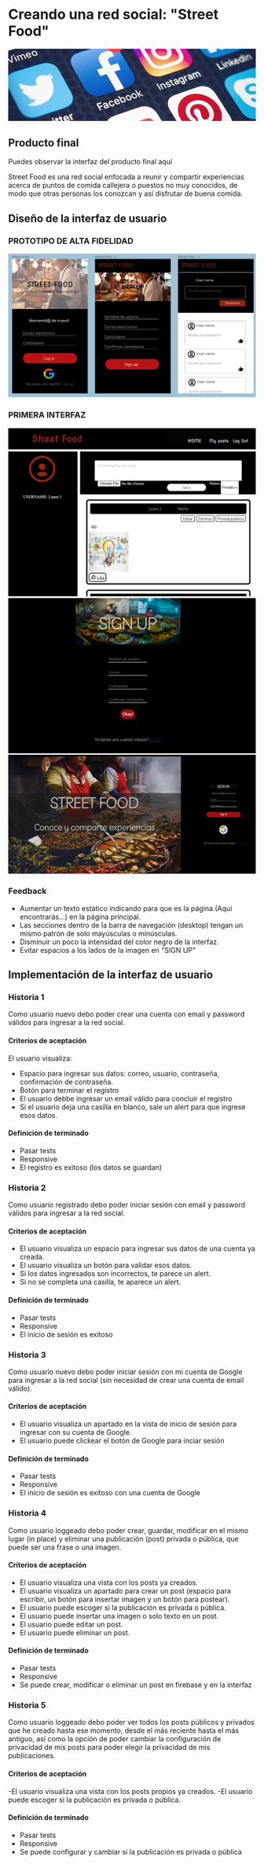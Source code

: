# Creando una red social: "Street Food"
![](src/img/header2.jpg)

## Producto final
Puedes observar la interfaz del producto final aquí

Street Food es una red social enfocada a reunir y compartir experiencias acerca de puntos de comida callejera o puestos no muy conocidos, de modo que otras personas los conozcan y así disfrutar de buena comida.

## Diseño de la interfaz de usuario

### PROTOTIPO DE ALTA FIDELIDAD
![](src/img/prototipo.png)

### PRIMERA INTERFAZ
![](src/img/view.png)
![](src/img/view2.png)
![](src/img/view3.png)

### Feedback 
* Aumentar un texto estático indicando para que es la página.(Aquí encontrarás...) en la página principal.
* Las secciones dentro de la barra de navegación (desktop) tengan un mismo patrón de solo mayúsculas o minúsculas.
* Disminuir un poco la intensidad del color negro de la interfaz.
* Evitar espacios a los lados de la imagen en "SIGN UP"


## Implementación de la interfaz de usuario

### Historia 1
Como usuario nuevo debo poder crear una cuenta con email y password válidos para ingresar
a la red social.

#### Criterios de aceptación
El usuario visualiza:
* Espacio para ingresar sus datos: correo, usuario, contraseña, confirmación de contraseña.
* Botón para terminar el registro
* El usuario debbe ingresar un email válido para concluir el registro
* Si el usuario deja una casilla en blanco, sale un alert para que ingrese esos datos.

#### Definición de terminado
* Pasar tests
* Responsive
* El registro es exitoso (los datos se guardan)


### Historia 2
Como usuario registrado debo poder iniciar sesión con email y password válidos para ingresar
a la red social.

#### Criterios de aceptación
* El usuario visualiza un espacio para ingresar sus datos de una cuenta ya creada.
* El usuario visualiza un botón para validar esos datos.
* Si los datos ingresados son incorrectos, te parece un alert.
* Si no se completa una casilla, te aparece un alert.

#### Definición de terminado
* Pasar tests
* Responsive
* El inicio de sesión es exitoso


### Historia 3
Como usuario nuevo debo poder iniciar sesión con mi cuenta de Google para ingresar a la red social (sin necesidad de crear una cuenta de email válido).

#### Criterios de aceptación
* El usuario visualiza un apartado en la vista de inicio de sesión para ingresar con su cuenta de Google.
* El usuario puede clickear el botón de Google para inciar sesión

#### Definición de terminado
* Pasar tests
* Responsive
* El inicio de sesión es exitoso con una cuenta de Google


### Historia 4
Como usuario loggeado debo poder crear, guardar, modificar en el mismo lugar (in place) y eliminar una publicación (post) privada o pública, que puede ser una frase o una imagen.

#### Criterios de aceptación
* El usuario visualiza una vista con los posts ya creados.
* El usuario visualiza un apartado para crear un post (espacio para escribir, un botón para insertar imagen y un botón para postear).
* El usuario puede escoger si la publicación es privada o pública.
* El usuario puede insertar una imagen o solo texto en un post.
* El usuario puede editar un post.
* El usuario puede eliminar un post.

#### Definición de terminado
* Pasar tests
* Responsive
* Se puede crear, modificar o eliminar un post en firebase y en la interfaz


### Historia 5
Como usuario loggeado debo poder ver todos los posts públicos y privados que he creado hasta ese momento, desde el más reciente hasta el más antiguo, así como la opción de poder cambiar la configuración de privacidad de mis posts para poder elegir la privacidad de mis publicaciones.

#### Criterios de aceptación
-El usuario visualiza una vista con los posts propios ya creados.
-El usuario puede escoger si la publicación es privada o pública.

#### Definición de terminado
* Pasar tests
* Responsive
* Se puede configurar y cambiar si la publicación es privada o pública
